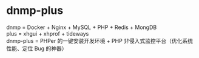 # dnmp-plus
dnmp = Docker + Nginx + MySQL + PHP + Redis + MongDB  
plus = xhgui + xhprof + tideways  
dnmp-plus = PHPer 的一键安装开发环境 + PHP 非侵入式监控平台（优化系统性能、定位 Bug 的神器）
